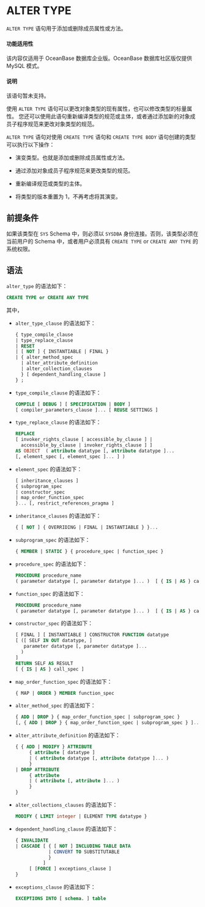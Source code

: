 ALTER TYPE 
===============================

`ALTER TYPE` 语句用于添加或删除成员属性或方法。

  <main id="notice" >
    <h4>功能适用性</h4>
    <p>该内容仅适用于 OceanBase 数据库企业版。OceanBase 数据库社区版仅提供 MySQL 模式。
  </main>

<main id="notice" type='explain'>
  <h4>说明</h4>
  <p>该语句暂未支持。</p>
</main>


使用 `ALTER TYPE` 语句可以更改对象类型的现有属性，也可以修改类型的标量属性。 您还可以使用此语句重新编译类型的规范或主体，或者通过添加新的对象成员子程序规范来更改对象类型的规范。

`ALTER TYPE` 语句对使用 `CREATE TYPE` 语句和 `CREATE TYPE BODY` 语句创建的类型可以执行以下操作：

* 演变类型。也就是添加或删除成员属性或方法。

  

* 通过添加对象成员子程序规范来更改类型的规范。

  

* 重新编译规范或类型的主体。

  

* 将类型的版本重置为 1，不再考虑将其演变。

  




前提条件 
-------------------------

如果该类型在 `SYS` Schema 中，则必须以 `SYSDBA` 身份连接。否则，该类型必须在当前用户的 Schema 中，或者用户必须具有 `CREATE TYPE` or `CREATE ANY TYPE` 的系统权限。

语法 
-----------------------

`alter_type` 的语法如下：

```sql
CREATE TYPE or CREATE ANY TYPE
```



其中，

* `alter_type_clause` 的语法如下：

  ```sql
  { type_compile_clause
  | type_replace_clause
  | RESET
  | [ NOT ] { INSTANTIABLE | FINAL }
  | { alter_method_spec
    | alter_attribute_definition
    | alter_collection_clauses
    } [ dependent_handling_clause ]
  } ;
  ```



* `type_compile_clause` 的语法如下：

  ```sql
  COMPILE [ DEBUG ] [ SPECIFICATION | BODY ]
  [ compiler_parameters_clause ]... [ REUSE SETTINGS ]
  ```

  

* `type_replace_clause` 的语法如下：

  ```sql
  REPLACE
  [ invoker_rights_clause [ accessible_by_clause ] |
    accessible_by_clause | invoker_rights_clause ] ]
  AS OBJECT  ( attribute datatype [, attribute datatype ]...
  [, element_spec [, element_spec ]... ] )
  ```

  

* `element_spec` 的语法如下：

  ```sql
  [ inheritance_clauses ]
  { subprogram_spec
  | constructor_spec
  | map_order_function_spec
  }... [, restrict_references_pragma ]
  ```

  


* `inheritance_clauses` 的语法如下：

  ```sql
  { [ NOT ] { OVERRIDING | FINAL | INSTANTIABLE } }...
  ```

  

* `subprogram_spec` 的语法如下：

  ```sql
  { MEMBER | STATIC } { procedure_spec | function_spec }
  ```

  

* `procedure_spec` 的语法如下：

  ```sql
  PROCEDURE procedure_name
  ( parameter datatype [, parameter datatype ]... )  [ { IS | AS } call_spec ]
  ```

  

* `function_spec` 的语法如下：

  ```sql
  PROCEDURE procedure_name
  ( parameter datatype [, parameter datatype ]... )  [ { IS | AS } call_spec ]
  ```

  

* `constructor_spec` 的语法如下：

  ```sql
  [ FINAL ] [ INSTANTIABLE ] CONSTRUCTOR FUNCTION datatype
  [ ([ SELF IN OUT datatype, ]
     parameter datatype [, parameter datatype ]...
    )
  ]
  RETURN SELF AS RESULT
  [ { IS | AS } call_spec ]
  ```

  

* `map_order_function_spec` 的语法如下：

  ```sql
  { MAP | ORDER } MEMBER function_spec
  ```

  

* `alter_method_spec` 的语法如下：

  ```sql
  { ADD | DROP } { map_order_function_spec | subprogram_spec }
  [, { ADD | DROP } { map_order_function_spec | subprogram_spec } ]...
  ```


* `alter_attribute_definition` 的语法如下：

  ```sql
  { { ADD | MODIFY } ATTRIBUTE
       { attribute [ datatype ]
       | ( attribute datatype [, attribute datatype ]... )
       }
  | DROP ATTRIBUTE
       { attribute
       | ( attribute [, attribute ]... )
       }
  }
  ```

  

* `alter_collections_clauses` 的语法如下：

  ```sql
  MODIFY { LIMIT integer | ELEMENT TYPE datatype }
  ```

  

* `dependent_handling_clause` 的语法如下：

  ```sql
  { INVALIDATE
  | CASCADE [ { [ NOT ] INCLUDING TABLE DATA
              | CONVERT TO SUBSTITUTABLE
              }
            ]
       [ [FORCE ] exceptions_clause ]
  }
  ```

  

* `exceptions_clause` 的语法如下：

  ```sql
  EXCEPTIONS INTO [ schema. ] table
  ```

  




